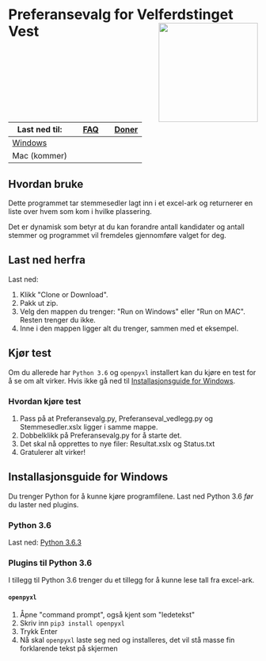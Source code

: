 # Preferansevalg for Velferdstinget Vest <img src="https://pbs.twimg.com/profile_images/892342855943036928/YBSKHYbA_400x400.jpg" width="200" height="200" align="right">

|Last ned til:||[FAQ](https://github.com/roverelk/Preferansevalg_VelferdstingetVest/blob/master/FAQ/README.md)||[Doner](https://github.com/roverelk/Preferansevalg_VelferdstingetVest/blob/master/Doner/README.md)|
|-------------|---|---|---|-----|
|[Windows](https://github.com/roverelk/Preferansevalg_VelferdstingetVest/tree/master/Run%20on%20Windows)|||||
|Mac (kommer) |||||



## Hvordan bruke
Dette programmet tar stemmesedler lagt inn i et excel-ark og returnerer en liste over hvem som kom i hvilke plassering.

Det er dynamisk som betyr at du kan forandre antall kandidater og antall stemmer og programmet vil fremdeles gjennomføre valget for deg.

## Last ned herfra
Last ned:
1. Klikk "Clone or Download".
2. Pakk ut zip.
3. Velg den mappen du trenger: "Run on Windows" eller "Run on MAC". Resten trenger du ikke.
4. Inne i den mappen ligger alt du trenger, sammen med et eksempel.

## Kjør test
Om du allerede har `Python 3.6` og `openpyxl` installert kan du kjøre en test for å se om alt virker. Hvis ikke gå ned til [Installasjonsguide for Windows](https://github.com/roverelk/Preferansevalg_VelferdstingetVest#installasjonsguide-for-windows).

### Hvordan kjøre test
1. Pass på at Preferansevalg.py, Preferanseval_vedlegg.py og Stemmesedler.xslx ligger i samme mappe.
2. Dobbelklikk på Preferansevalg.py for å starte det.
3. Det skal nå opprettes to nye filer: Resultat.xslx og Status.txt
4. Gratulerer alt virker!

## Installasjonsguide for Windows
Du trenger Python for å kunne kjøre programfilene. Last ned Python 3.6 _før_ du laster ned plugins.
### Python 3.6
Last ned: [Python 3.6.3](https://www.python.org/ftp/python/3.6.3/python-3.6.3.exe "This is a direct donwload link :-)")

### Plugins til Python 3.6
I tillegg til Python 3.6 trenger du et tillegg for å kunne lese tall fra excel-ark.
#### `openpyxl`
1. Åpne "command prompt", også kjent som "ledetekst"
2. Skriv inn `pip3 install openpyxl`
3. Trykk Enter
4. Nå skal `openpyxl` laste seg ned og installeres, det vil stå masse fin forklarende tekst på skjermen
